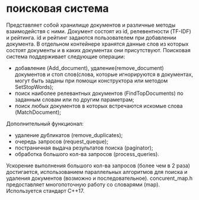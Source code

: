 # поисковая система
Представляет собой хранилище документов и различные методы взаимодействя с ними. Документ состоят из id, релевентности (TF-IDF) и рейтинга. id и рейтинг задаются пользователем при добавлении документа. В отдельном контейнере хранятся данные слов из которых состоят документы и в каких документах они присутствуют.
Поисковая система поддерживает следующие операции:
- добавление (Add_document), удаление(remove_document) документов и стоп слов(слова, которые игнорируются в документах, могут быть заданы при помощи конструктора или методом SetStopWords);
- поиск наиболее релевантных документов (FindTopDocuments) по заданным словам или по другим параметрам;
- поиск любых документов в которых встречаются искомые слова (MatchDocument);

Дополнительный функционал:
- удаление дубликатов (remove_duplicates);
- очередь запросов (request_queque);
- постраничная выдача результатов поиска (paginator);
- обработка большого кол-ва запросов (process_queries).

Ускорение выполнения большого кол-ва запросов (более чем в 2 раза) достигается, использованием параллельных алгоритмов для поиска и удаления документов (возможно и последовательное).
concurent_map.h предоставляет многопоточную работу со словарями (map).
Используется стандарт C++17.
